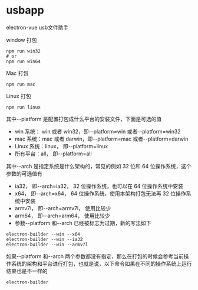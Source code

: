 # usbapp

electron-vue usb文件助手

window 打包

```
npm run win32
# or
npm run win64
```

Mac 打包

```
npm run mac
```

Linux 打包

```
npm run linux
```

其中--platform 是配置打包成什么平台的安装文件，下面是可选的值

- win 系统： win 或者 win32，即--platform=win 或者--platform=win32
- mac 系统：mac 或者 darwin，即--platform=mac 或者--platform=darwin
- Linux 系统：linux， 即--platform=linux
- 所有平台：all， 即--platform=all

其中--arch 是指定系统是什么架构的，常见的例如 32 位和 64 位操作系统，这个参数的可选值有

- ia32， 即--arch=ia32， 32 位操作系统，也可以在 64 位操作系统中安装
- x64， 即--arch=x64， 64 位操作系统，使用本架构打包无法再 32 位操作系统中安装
- armv7l， 即--arch=armv7l， 使用比较少
- arm64， 即--arch=arm64， 使用比较少
- 参数--platform 和--arch 已经被标志为过期，新的写法如下

```
electron-builder --win --x64
electron-builder --win --ia32
electron-builder --win --armv7l
```

如果--platform 和--arch 两个参数都没有指定，那么在打包的时候会参考当前操作系统的架构和平台进行打包，也就是说，以下命令如果在不同的操作系统上运行结果也是不一样的

```
electron-builder
```
